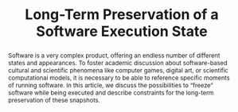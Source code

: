 ---
abstract: Software is a very complex product, offering an endless number of different
  states and appearances. To foster academic discussion about software-based cultural
  and scientific phenomena like computer games, digital art, or scientific computational
  models, it is necessary to be able to reference specific moments of running software.
  In this article, we discuss the possibilities to “freeze” software while being executed
  and describe constraints for the long-term preservation of these snapshots.
creators:
- Rafael Gieschke
- Klaus Rechert
- Euan Cochrane
date: null
document_url: https://www.ideals.illinois.edu/items/128297/bitstreams/428959/data.pdf
grand_parent: iPRES
institutions: []
keywords:
- emulation
- program snapshots
landing_page_url: https://hdl.handle.net/2142/121093
language: eng
layout: publication
license: CC-BY 4.0 International
notes_url: null
parent: iPRES 2023
publication_type: paper
size: null
slides_url: null
source_name: iPRES
stream_url: null
title: Long-Term Preservation of a Software Execution State
year: 2023
---